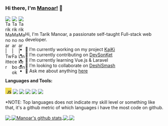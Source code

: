 
<!--
**tarikmanoar/tarikmanoar** is a ✨ _special_ ✨ repository because its `README.md` (this file) appears on your GitHub profile.

Here are some ideas to get you started:

- 🔭 I’m currently working on ...
- 🌱 I’m currently learning ...
- 👯 I’m looking to collaborate on ...
- 🤔 I’m looking for help with ...
- 💬 Ask me about ...
- 📫 How to reach me: ...
- 😄 Pronouns: ...
- ⚡ Fun fact: ...
-->



### Hi there, I'm [Manoar!](https://tarikmanoar.github.io) 👋



<a href="https://twitter.com/tarikmanoar" target="_blank">
  <img align="left" alt="Tarik Manoar | Twitter" width="21px" src="https://raw.githubusercontent.com/anuraghazra/anuraghazra/master/assets/twitter.svg" />
</a>
<a href="https://facebook.com/tarikmanoar"target="_blank">
  <img align="left" alt="Tarik Manoar | Facebook" width="21px" src="https://image.flaticon.com/icons/svg/889/889100.svg" />
</a>
<a href="https://www.linkedin.com/in/tarikmanoar/"target="_blank">
  <img align="left" alt="Tarik Manoar | Linkedin" width="21px" src="https://static-exp1.licdn.com/sc/h/al2o9zrvru7aqj8e1x2rzsrca" />
</a>
<!--
<a href="https://twitter.com/tarikmanoar"><img src="https://img.shields.io/twitter/follow/tarikmanoar?label=Follow" alt="Twitter"></a>
-->

<br />
<br />

Hi, I'm Tarik Manoar, a passionate self-taught Full-stack web developer.

- 🔭 I’m currently working on my project [KajKi](https://github.com/kajki)
- 🔭 I’m currently contributing on [DevSonKet](https://devsonket.com)
- 🌱 I’m currently learning Vue.js & Laravel
- 👯 I’m looking to collaborate on [DeshiSmash](https://github.com/deshismash)
- 💬 Ask me about anything [here](https://github.com/tarikmanoar/tarikmanoar/issues)

**Languages and Tools:**  

<code><img height="20" src="https://raw.githubusercontent.com/github/explore/80688e429a7d4ef2fca1e82350fe8e3517d3494d/topics/javascript/javascript.png"></code>
<code><img height="20" src="https://laravel.com/img/favicon/favicon.ico"></code>
<code><img height="20" src="https://www.php.net/favicon.ico"></code>
<code><img height="20" src="https://vuejs.org/images/icons/apple-icon-180x180.png"></code> 
<code><img height="20" src="https://image.flaticon.com/icons/png/512/174/174854.png"></code> 
<code><img height="20" src="https://image.flaticon.com/icons/png/512/919/919826.png"></code> 




*NOTE: Top languages does not indicate my skill level or something like that, it's a github metric of which languages i have the most code on github.

<a href="https://github.com/tarikmanoar" target="_blank">
  <img align="center" src="https://github-readme-stats.vercel.app/api/top-langs/?username=tarikmanoar&theme=radical&hide=python,shell" />
</a>
<a href="https://github.com/tarikmanoar" target="_blank">
  <img align="center" src="https://github-readme-stats.vercel.app/api?username=tarikmanoar&show_icons=true&theme=radical&line_height=27" alt="Manoar's github stats" style="width: 685px;" />
</a>

<a href="https://github.com/tarikmanoar" target="_blank">
  <img align="center" src="https://github-readme-stats.vercel.app/api/pin/?username=tarikmanoar&repo=html&theme=radical" />
</a>    
<a href="https://github.com/tarikmanoar" target="_blank">
  <img align="center" src="https://github-readme-stats.vercel.app/api/pin/?username=tarikmanoar&repo=kajki&theme=radical" />
</a>
